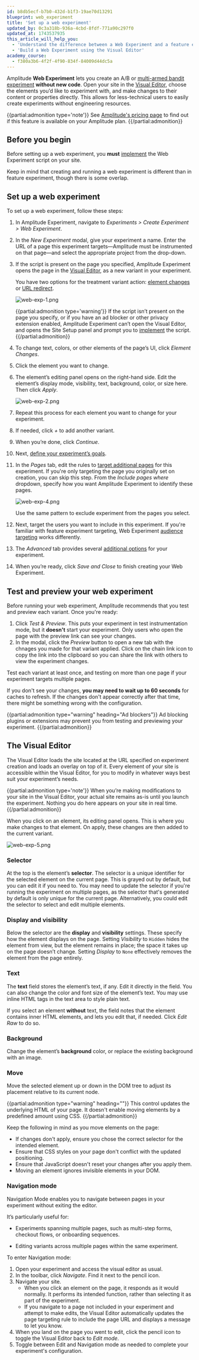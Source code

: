 ```yaml
---
id: b8db5ecf-b7b0-432d-b1f3-19ae70d13291
blueprint: web_experiment
title: 'Set up a web experiment'
updated_by: 0c3a318b-936a-4cbd-8fdf-771a90c297f0
updated_at: 1743537935
this_article_will_help_you:
  - 'Understand the difference between a Web Experiment and a feature experiment'
  - 'Build a Web Experiment using the Visual Editor'
academy_course:
  - f380a3b6-4f2f-4f90-834f-84009d44dc5a
---
```

Amplitude **Web Experiment** lets you create an A/B or [multi-armed bandit experiment](/docs/feature-experiment/workflow/multi-armed-bandit-experiments) **without new code**. Open your site in the [Visual Editor](#the-visual-editor), choose the elements you’d like to experiment with, and make changes to their content or properties directly. This allows for less-technical users to easily create experiments without engineering resources.

{{partial:admonition type='note'}}
See [Amplitude's pricing page](https://amplitude.com/pricing) to find out if this feature is available on your Amplitude plan.
{{/partial:admonition}}

## Before you begin

Before setting up a web experiment, you **must** [implement](/docs/web-experiment/implementation) the Web Experiment script on your site.

Keep in mind that creating and running a web experiment is different than in feature experiment, though there is some overlap.

## Set up a web experiment

To set up a web experiment, follow these steps:

1. In Amplitude Experiment, navigate to *Experiments > Create Experiment > Web Experiment*.
2. In the *New Experiment* modal, give your experiment a name. Enter the URL of a page this experiment targets—Amplitude must be instrumented on that page—and select the appropriate project from the drop-down.
3. If the script is present on the page you specified, Amplitude Experiment opens the page in the [Visual Editor](#the-visual-editor), as a new variant in your experiment.

    You have two options for the treatment variant action: [element changes](/docs/web-experiment/actions#element-changes) or [URL redirect](/docs/web-experiment/actions#url-redirect).

    ![web-exp-1.png](/docs/output/img/workflow/web-exp-1.png)

    {{partial:admonition type='warning'}}
    If the script isn’t present on the page you specify, or if you have an ad blocker or other privacy extension enabled, Amplitude Experiment can’t open the Visual Editor, and opens the Site Setup panel and prompt you to [implement](/docs/web-experiment/implementation) the script.
    {{/partial:admonition}}

4. To change text, colors, or other elements of the page’s UI, click *Element Changes*.
5. Click the element you want to change.
6. The element’s editing panel opens on the right-hand side. Edit the element’s display mode, visibility, text, background, color, or size here. Then click *Apply*.

    ![web-exp-2.png](/docs/output/img/workflow/web-exp-2.png)

7. Repeat this process for each element you want to change for your experiment.
8. If needed, click *+* to add another variant.
9. When you’re done, click *Continue*.
10. Next, [define your experiment’s goals](https://amplitude.com/docs/feature-experiment/workflow/define-goals).
11. In the *Pages* tab, edit the rules to [target additional pages](/docs/web-experiment/targeting#page-targeting) for this experiment. If you're only targeting the page you originally set on creation, you can skip this step. From the *Include pages where* dropdown, specify how you want Amplitude Experiment to identify these pages.

    ![web-exp-4.png](/docs/output/img/workflow/web-exp-4.png)

    Use the same pattern to exclude experiment from the pages you select. 

12. Next, target the users you want to include in this experiment. If you're familiar with feature experiment targeting, Web Experiment [audience targeting](/docs/web-experiment/targeting#audience-targeting) works differently.
13. The *Advanced* tab provides several [additional options](/docs/feature-experiment/workflow/finalize-statistical-preferences) for your experiment.
14. When you’re ready, click *Save and Close* to finish creating your Web Experiment.

## Test and preview your web experiment

Before running your web experiment, Amplitude recommends that you test and preview each variant. Once you're ready:

1. Click *Test & Preview*. This puts your experiment in test instrumentation mode, but it **doesn't** start your experiment. Only users who open the page with the preview link can see your changes.
2. In the modal, click the *Preview* button to open a new tab with the chnages you made for that variant applied. Click on the chain link icon to copy the link into the clipboard so you can share the link with others to view the experiment changes.

Test each variant at least once, and testing on more than one page if your experiment targets multiple pages.

If you don't see your changes, **you may need to wait up to 60 seconds** for caches to refresh. If the changes don't appear correctly after that time, there might be something wrong with the configuration.

{{partial:admonition type="warning" heading="Ad blockers"}}
Ad blocking plugins or extensions may prevent you from testing and previewing your experiment. 
{{/partial:admonition}}

## The Visual Editor

The Visual Editor loads the site located at the URL specified on experiment creation and loads an overlay on top of it. Every element of your site is accessible within the Visual Editor, for you to modify in whatever ways best suit your experiment’s needs.

{{partial:admonition type='note'}}
When you’re making modifications to your site in the Visual Editor, your actual site remains as-is until you launch the experiment. Nothing you do here appears on your site in real time.
{{/partial:admonition}}

When you click on an element, its editing panel opens. This is where you make changes to that element. On apply, these changes are then added to the current variant.

![web-exp-5.png](/docs/output/img/workflow/viz-editor.png)

### Selector

At the top is the element’s **selector**. The selector is a unique identifier for the selected element on the current page. This is grayed out by default, but you can edit it if you need to. You may need to update the selector if you're running the experiment on multiple pages, as the selector that's generated by default is only unique for the current page. Alternatively, you could edit the selector to select and edit multiple elements.

### Display and visibility

Below the selector are the **display** and **visibility** settings. These specify how the element displays on the page. Setting *Visibility* to `Hidden` hides the element from view, but the element remains in place; the space it takes up on the page doesn’t change. Setting *Display* to `None` effectively removes the element from the page entirely.

### Text

The **text** field stores the element’s text, if any. Edit it directly in the field. You can also change the color and font size of the element’s text. You may use inline HTML tags in the text area to style plain text.

If you select an element **without** text, the field notes that the element contains inner HTML elements, and lets you edit that, if needed. Click *Edit Raw* to do so.

### Background

Change the element’s **background** color, or replace the existing background with an image.

### Move

Move the selected element up or down in the DOM tree to adjust its placement relative to its current node.

{{partial:admonition type="warning" heading=""}}
This control updates the underlying HTML of your page. It doesn't enable moving elements by a predefined amount using CSS.
{{/partial:admonition}}

Keep the following in mind as you move elements on the page:

* If changes don't apply, ensure you chose the correct selector for the intended element.
* Ensure that CSS styles on your page don't conflict with the updated positioning.
* Ensure that JavaScript doesn't reset your changes after you apply them.
* Moving an element ignores invisible elements in your DOM.




### Navigation mode

Navigation Mode enables you to navigate between pages in your experiment without exiting the editor. 

It’s particularly useful for:

* Experiments spanning multiple pages, such as multi-step forms, checkout flows, or onboarding sequences.

* Editing variants across multiple pages within the same experiment.

To enter Navigation mode:

1. Open your experiment and access the visual editor as usual.
2. In the toolbar, click *Navigate*. Find it next to the pencil icon.
3. Navigate your site.
   * When you click an element on the page, it responds as it would normally. It performs its intended function, rather than selecting it as part of the experiment.
   * If you navigate to a page not included in your experiment and attempt to make edits, the Visual Editor automatically updates the page targeting rule to include the page URL and displays a message to let you know.
4. When you land on the page you went to edit, click the pencil icon to toggle the Visual Editor back to *Edit mode*.
5. Toggle between Edit and Navigation mode as needed to complete your experiment's configuration.
